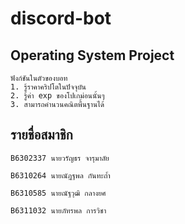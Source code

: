 # discord-bot

## Operating System Project

```
ฟังก์ชันในตัวของบอท
1. รู้ราคาคริปโตในปัจจุบัน
2. รู้ค่า exp ของโปเกม่อนนั้นๆ
3. สามารถคำนวนคณิตพื้นฐานได้
```

## รายชื่อสมาชิก

```
B6302337 นายวรัญธร จารุมาลัย
```
```
B6310264 นายณัฎฐพล กันทะถ้ำ
```
```
B6310585 นายณัฐวุฒิ กลางยศ
```
```
B6311032 นายภัทรพล การวิชา
```
